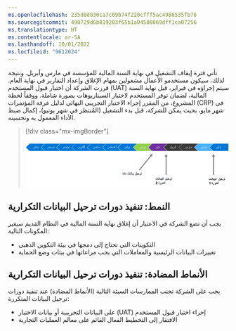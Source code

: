 ```yaml
---
ms.openlocfilehash: 235d8d830ca7c09b74f220cfff5ac4986535fb76
ms.sourcegitcommit: 490729d6b819203f65b1a04508069dff1ca07256
ms.translationtype: HT
ms.contentlocale: ar-SA
ms.lasthandoff: 10/01/2022
ms.locfileid: "9612024"
---
```

تأتي فترة إيقاف التشغيل في نهاية السنة المالية للمؤسسة في مارس وأبريل. ونتيجة لذلك، سيكون مستخدمو الأعمال مشغولين بمهام الإغلاق وإعداد التقارير في نهاية العام. قررت الشركة أن اختبار قبول المستخدم (UAT) سيتم إجراؤه في فبراير، قبل نهاية السنة المالية، لضمان توفر المستخدم لاختبار السيناريوهات بصورة شاملة. ووفقاً لخطة المشروع، من المقرر إجراء الاختبار التجريبي النهائي لدليل غرفة المؤتمرات (CRP) في شهر مايو، بحيث يمكن للشركة، قبل بدء التشغيل (المُنتظر في شهر يونيو)، إكمال ضبط الأداء المعمول به وتحسينه. 
 
> [!div class="mx-imgBorder"]
> [![رسم تخطيطي يمثل دورة ترحيل البيانات في السنة.](../media/data-migration-cycle.png)](../media/data-migration-cycle.png#lightbox)


## <a name="pattern---implement-iterative-data-migration-cycles"></a>النمط: تنفيذ دورات ترحيل البيانات التكرارية 
يجب أن تضع الشركة في الاعتبار أن إغلاق نهاية السنة المالية في النظام القديم سيغير المكونات التالية: 

- التكوينات التي تحتاج إلى دمجها في بيئة التكوين الذهبي
- تغييرات البيانات الرئيسية والمعاملات التي يجب مراعاتها في بيئات وضع الحماية

## <a name="anti-patterns---implement-iterative-data-migration-cycles"></a>الأنماط المضادة: تنفيذ دورات ترحيل البيانات التكرارية
يجب على الشركة تجنب الممارسات السيئة التالية (الأنماط المضادة) عند تنفيذ دورات ترحيل البيانات المتكررة:

- إجراء ‏‫اختبار قبول المستخدم (UAT)‬ على البيانات التجريبية أو بيانات الاختبار
- الافتقار إلى التخطيط الفعال القائم على معالم العمليات التجارية
